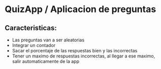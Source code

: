 # QuizApp / Aplicacion de preguntas

## Caracteristicas:
* Las preguntas van a ser aleatorias
* Integrar un contador
* Sacar el porcentaje de las respuestas bien y las incorrectas
* Tener un maximo de respuestas incorrectas, al llegar a ese maximo, salir automaticamente de la app